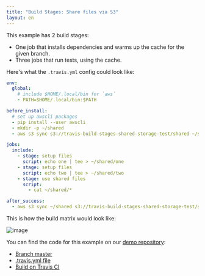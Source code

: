 ```yaml
---
title: "Build Stages: Share files via S3"
layout: en
---
```


This example has 2 build stages:

* One job that installs dependencies and warms up the cache for the given branch.
* Three jobs that run tests, using the cache.

Here's what the `.travis.yml` config could look like:

```yaml
env:
  global:
    # include $HOME/.local/bin for `aws`
    - PATH=$HOME/.local/bin:$PATH

before_install:
  # set up awscli packages
  - pip install --user awscli
  - mkdir -p ~/shared
  - aws s3 sync s3://travis-build-stages-shared-storage-test/shared ~/shared

jobs:
  include:
    - stage: setup files
      script: echo one | tee > ~/shared/one
    - stage: setup files
      script: echo two | tee > ~/shared/two
    - stage: use shared files
      script:
        - cat ~/shared/*

after_success:
  - aws s3 sync ~/shared s3://travis-build-stages-shared-storage-test/shared
```

This is how the build matrix would look like:

![image](https://cloud.githubusercontent.com/assets/2208/25853601/afbe5c4a-34cd-11e7-9b38-6223ec85c5e5.png)

You can find the code for this example on our [demo repository](https://github.com/travis-ci/build-stages-demo):

* [Branch master](https://github.com/travis-ci/build-stages-demo/tree/shared-storage-with-s3)
* [.travis.yml file](https://github.com/travis-ci/build-stages-demo/blob/shared-storage-with-s3/.travis.yml)
* [Build on Travis CI](https://travis-ci.org/travis-ci/build-stages-demo/builds/230349354)

